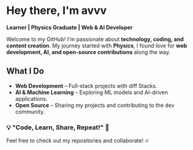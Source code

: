 # Hey there, I'm avvv  

 **Learner | Physics Graduate | Web & AI Developer**  

Welcome to my GitHub! I'm passionate about **technology, coding, and content creation**. My journey started with **Physics**, I found love for **web development, AI, and open-source contributions** along the way.  

## **What I Do**  
- **Web Development** – Full-stack projects with diff Stacks.  
- **AI & Machine Learning** – Exploring ML models and AI-driven applications.    
- **Open Source** – Sharing my projects and contributing to the dev community.  

### 💡 "Code, Learn, Share, Repeat!" 🚀  
Feel free to check out my repositories and collaborate! 🔥  


<!---
abhinandan2540/abhinandan2540 is a ✨ special ✨ repository because its `README.md` (this file) appears on your GitHub profile.
You can click the Preview link to take a look at your changes.
--->
